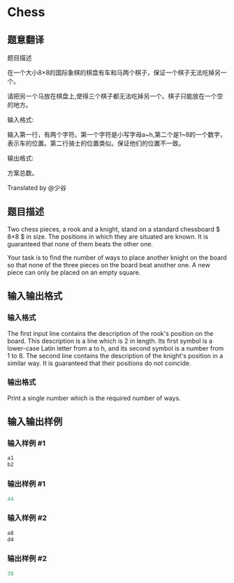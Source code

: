 # Chess

## 题意翻译

题目描述

在一个大小8×8的国际象棋的棋盘有车和马两个棋子，保证一个棋子无法吃掉另一个。

请把另一个马放在棋盘上,使得三个棋子都无法吃掉另一个。棋子只能放在一个空的地方。

输入格式:

输入第一行，有两个字符。第一个字符是小写字母a~h,第二个是1~8的一个数字，表示车的位置。第二行骑士的位置类似。保证他们的位置不一致。

输出格式:

方案总数。

Translated by @少谷 

## 题目描述

Two chess pieces, a rook and a knight, stand on a standard chessboard $ 8×8 $ in size. The positions in which they are situated are known. It is guaranteed that none of them beats the other one.

Your task is to find the number of ways to place another knight on the board so that none of the three pieces on the board beat another one. A new piece can only be placed on an empty square.

## 输入输出格式

### 输入格式

The first input line contains the description of the rook's position on the board. This description is a line which is 2 in length. Its first symbol is a lower-case Latin letter from a to h, and its second symbol is a number from 1 to 8. The second line contains the description of the knight's position in a similar way. It is guaranteed that their positions do not coincide.

### 输出格式

Print a single number which is the required number of ways.

## 输入输出样例

### 输入样例 #1

```cpp
a1
b2

```
### 输出样例 #1

```cpp
44

```
### 输入样例 #2

```cpp
a8
d4

```
### 输出样例 #2

```cpp
38

```

